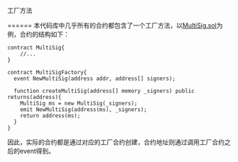 工厂方法

======
本代码库中几乎所有的合约都包含了一个工厂方法，以[MultiSig.sol](../contracts/MultiSig.sol)为例，合约的结构如下：
```
contract MultiSig{
    //...
}

contract MultiSigFactory{
  event NewMultiSig(address addr, address[] signers);

  function createMultiSig(address[] memory _signers) public returns(address){
    MultiSig ms = new MultiSig(_signers);
    emit NewMultiSig(address(ms), _signers);
    return address(ms);
  }
}
```
因此，实际的合约都是通过对应的工厂合约创建，合约地址则通过调用工厂合约之后的event得到。
